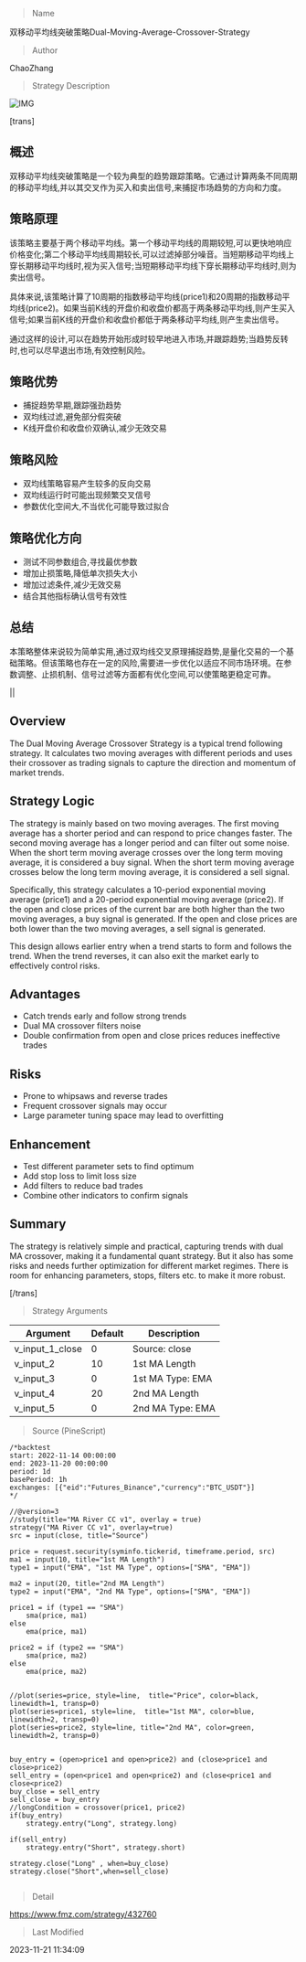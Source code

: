 
> Name

双移动平均线突破策略Dual-Moving-Average-Crossover-Strategy

> Author

ChaoZhang

> Strategy Description

![IMG](https://www.fmz.com/upload/asset/11f8524c0dbfd7f5c72.png)

[trans]


## 概述

双移动平均线突破策略是一个较为典型的趋势跟踪策略。它通过计算两条不同周期的移动平均线,并以其交叉作为买入和卖出信号,来捕捉市场趋势的方向和力度。

## 策略原理

该策略主要基于两个移动平均线。第一个移动平均线的周期较短,可以更快地响应价格变化;第二个移动平均线周期较长,可以过滤掉部分噪音。当短期移动平均线上穿长期移动平均线时,视为买入信号;当短期移动平均线下穿长期移动平均线时,则为卖出信号。

具体来说,该策略计算了10周期的指数移动平均线(price1)和20周期的指数移动平均线(price2)。如果当前K线的开盘价和收盘价都高于两条移动平均线,则产生买入信号;如果当前K线的开盘价和收盘价都低于两条移动平均线,则产生卖出信号。

通过这样的设计,可以在趋势开始形成时较早地进入市场,并跟踪趋势;当趋势反转时,也可以尽早退出市场,有效控制风险。

## 策略优势

- 捕捉趋势早期,跟踪强劲趋势
- 双均线过滤,避免部分假突破
- K线开盘价和收盘价双确认,减少无效交易

## 策略风险

- 双均线策略容易产生较多的反向交易
- 双均线运行时可能出现频繁交叉信号
- 参数优化空间大,不当优化可能导致过拟合

## 策略优化方向  

- 测试不同参数组合,寻找最优参数
- 增加止损策略,降低单次损失大小  
- 增加过滤条件,减少无效交易
- 结合其他指标确认信号有效性

## 总结

本策略整体来说较为简单实用,通过双均线交叉原理捕捉趋势,是量化交易的一个基础策略。但该策略也存在一定的风险,需要进一步优化以适应不同市场环境。在参数调整、止损机制、信号过滤等方面都有优化空间,可以使策略更稳定可靠。

||


## Overview

The Dual Moving Average Crossover Strategy is a typical trend following strategy. It calculates two moving averages with different periods and uses their crossover as trading signals to capture the direction and momentum of market trends. 

## Strategy Logic

The strategy is mainly based on two moving averages. The first moving average has a shorter period and can respond to price changes faster. The second moving average has a longer period and can filter out some noise. When the short term moving average crosses over the long term moving average, it is considered a buy signal. When the short term moving average crosses below the long term moving average, it is considered a sell signal.

Specifically, this strategy calculates a 10-period exponential moving average (price1) and a 20-period exponential moving average (price2). If the open and close prices of the current bar are both higher than the two moving averages, a buy signal is generated. If the open and close prices are both lower than the two moving averages, a sell signal is generated.  

This design allows earlier entry when a trend starts to form and follows the trend. When the trend reverses, it can also exit the market early to effectively control risks.

## Advantages

- Catch trends early and follow strong trends 
- Dual MA crossover filters noise  
- Double confirmation from open and close prices reduces ineffective trades

## Risks

- Prone to whipsaws and reverse trades
- Frequent crossover signals may occur
- Large parameter tuning space may lead to overfitting

## Enhancement  

- Test different parameter sets to find optimum
- Add stop loss to limit loss size
- Add filters to reduce bad trades 
- Combine other indicators to confirm signals

## Summary

The strategy is relatively simple and practical, capturing trends with dual MA crossover, making it a fundamental quant strategy. But it also has some risks and needs further optimization for different market regimes. There is room for enhancing parameters, stops, filters etc. to make it more robust.

[/trans]

> Strategy Arguments



|Argument|Default|Description|
|----|----|----|
|v_input_1_close|0|Source: close|high|low|open|hl2|hlc3|hlcc4|ohlc4|
|v_input_2|10|1st MA Length|
|v_input_3|0|1st MA Type: EMA|SMA|
|v_input_4|20|2nd MA Length|
|v_input_5|0|2nd MA Type: EMA|SMA|


> Source (PineScript)

``` pinescript
/*backtest
start: 2022-11-14 00:00:00
end: 2023-11-20 00:00:00
period: 1d
basePeriod: 1h
exchanges: [{"eid":"Futures_Binance","currency":"BTC_USDT"}]
*/

//@version=3
//study(title="MA River CC v1", overlay = true)
strategy("MA River CC v1", overlay=true)
src = input(close, title="Source")

price = request.security(syminfo.tickerid, timeframe.period, src)
ma1 = input(10, title="1st MA Length")
type1 = input("EMA", "1st MA Type", options=["SMA", "EMA"])

ma2 = input(20, title="2nd MA Length")
type2 = input("EMA", "2nd MA Type", options=["SMA", "EMA"])

price1 = if (type1 == "SMA")
    sma(price, ma1)
else
    ema(price, ma1)
    
price2 = if (type2 == "SMA")
    sma(price, ma2)
else
    ema(price, ma2)


//plot(series=price, style=line,  title="Price", color=black, linewidth=1, transp=0)
plot(series=price1, style=line,  title="1st MA", color=blue, linewidth=2, transp=0)
plot(series=price2, style=line, title="2nd MA", color=green, linewidth=2, transp=0)


buy_entry = (open>price1 and open>price2) and (close>price1 and close>price2)  
sell_entry = (open<price1 and open<price2) and (close<price1 and close<price2)
buy_close = sell_entry
sell_close = buy_entry
//longCondition = crossover(price1, price2)    
if(buy_entry)
    strategy.entry("Long", strategy.long)
    
if(sell_entry)
    strategy.entry("Short", strategy.short)

strategy.close("Long" , when=buy_close)
strategy.close("Short",when=sell_close)


```

> Detail

https://www.fmz.com/strategy/432760

> Last Modified

2023-11-21 11:34:09
